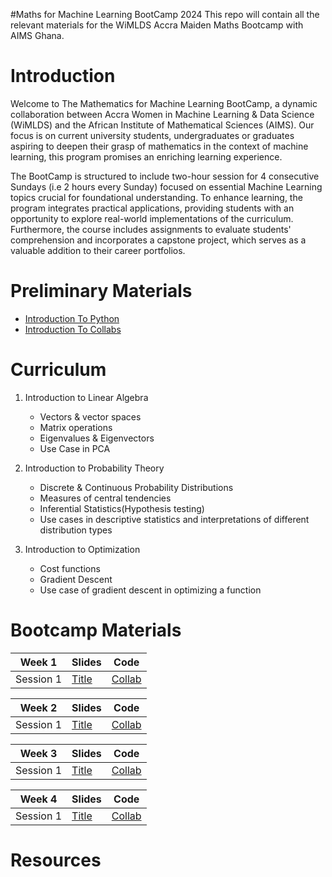 #Maths for Machine Learning BootCamp 2024
This repo will contain all the relevant materials for the WiMLDS Accra Maiden Maths Bootcamp with AIMS Ghana.

# Introduction

Welcome to The Mathematics for Machine Learning BootCamp, a dynamic collaboration between Accra Women in Machine Learning & Data Science (WiMLDS) and the African Institute of Mathematical Sciences (AIMS).  Our focus is on current university students, undergraduates or graduates aspiring to deepen their grasp of mathematics in the context of machine learning, this program promises an enriching learning experience.

The BootCamp is structured to include two-hour session for 4 consecutive Sundays (i.e 2 hours every Sunday) focused on essential Machine Learning topics crucial for foundational understanding. To enhance learning, the program integrates practical applications, providing students with an opportunity to explore real-world implementations of the curriculum. Furthermore, the course includes assignments to evaluate students' comprehension and incorporates a capstone project, which serves as a valuable addition to their career portfolios. 

# Preliminary Materials

- [Introduction To Python](URL "Optional Title")
- [Introduction To Collabs](URL "Optional Title")


# Curriculum
1. Introduction to Linear Algebra
      -  Vectors & vector spaces
      -  Matrix operations
      -  Eigenvalues & Eigenvectors
      -  Use Case in PCA
   
2. Introduction to Probability Theory
     - Discrete & Continuous Probability Distributions
     - Measures of central tendencies
     - Inferential Statistics(Hypothesis testing)
     -  Use cases in descriptive statistics and interpretations of different distribution types

3. Introduction to Optimization
    - Cost functions
    - Gradient Descent
    - Use case of gradient descent in optimizing a function


# Bootcamp Materials
| Week 1 | Slides | Code |
|----------|----------|----------|
| Session 1 | [Title](URL "Optional Title") | [Collab](URL "Optional Title") |


| Week 2 | Slides | Code |
|----------|----------|----------|
| Session 1 | [Title](URL "Optional Title") | [Collab](URL "Optional Title") |


| Week 3 | Slides | Code |
|----------|----------|----------|
| Session 1 | [Title](URL "Optional Title") | [Collab](URL "Optional Title") |


| Week 4 | Slides | Code |
|----------|----------|----------|
|Session  1 | [Title](URL "Optional Title") | [Collab](URL "Optional Title") |

# Resources
